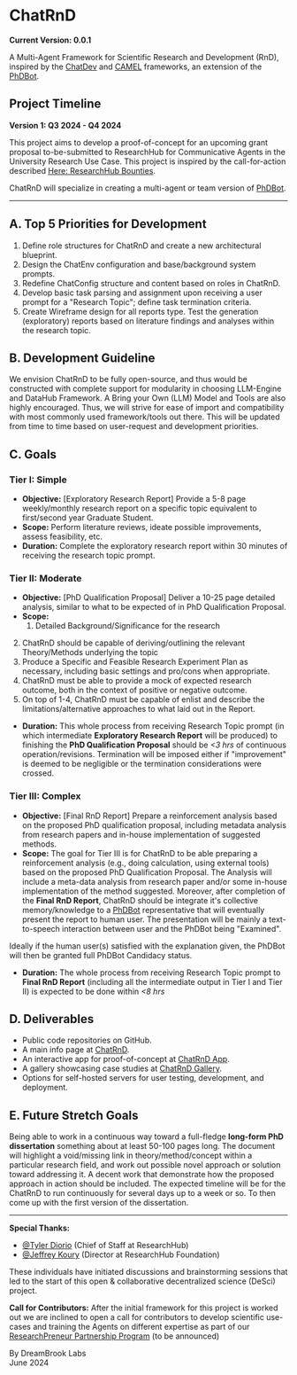 
# ChatRnD
**Current Version: 0.0.1**

A Multi-Agent Framework for Scientific Research and Development (RnD), inspired by the [ChatDev](https://github.com/OpenBMB/ChatDev/) and [CAMEL](https://github.com/camel-ai/camel) frameworks, an extension of the [PhDBot](https://github.com/DreamBrookLabs/PhDBot).

## Project Timeline
**Version 1: Q3 2024 - Q4 2024**

This project aims to develop a proof-of-concept for an upcoming grant proposal to-be-submitted to ResearchHub for Communicative Agents in the University Research Use Case. This project is inspired by the call-for-action described [Here: ResearchHub Bounties](https://www.researchhub.com/paper/1299105/communicative-agents-for-software-development/bounties).

ChatRnD will specialize in creating a multi-agent or team version of [PhDBot](https://github.com/DreamBrookLabs/PhDBot).

---

## A. Top 5 Priorities for Development
1. Define role structures for ChatRnD and create a new architectural blueprint.
2. Design the ChatEnv configuration and base/background system prompts.
3. Redefine ChatConfig structure and content based on roles in ChatRnD.
4. Develop basic task parsing and assignment upon receiving a user prompt for a "Research Topic"; define task termination criteria.
5. Create Wireframe design for all reports type. Test the generation (exploratory) reports based on literature findings and analyses within the research topic.

## B. Development Guideline
We envision ChatRnD to be fully open-source, and thus would be constructed with complete support for modularity in choosing LLM-Engine and DataHub Framework. A Bring your Own (LLM) Model and  Tools are also highly encouraged. Thus, we will strive for ease of import and compatibility with most commonly used framework/tools out there. This will be updated from time to time based on user-request and development priorities.

## C. Goals
### Tier I: Simple
* **Objective:** [Exploratory Research Report] Provide a 5-8 page weekly/monthly research report on a specific topic equivalent to first/second year Graduate Student.
* **Scope:** Perform literature reviews, ideate possible improvements, assess feasibility, etc.
* **Duration:** Complete the exploratory research report within 30 minutes of receiving the research topic prompt.

### Tier II: Moderate
* **Objective:** [PhD Qualification Proposal] Deliver a 10-25 page detailed analysis, similar to what to be expected of in PhD Qualification Proposal.
* **Scope:** 
  1. Detailed Background/Significance for the research
 2. ChatRnD should be capable of deriving/outlining the relevant Theory/Methods underlying the topic
 3. Produce a Specific and Feasible Research Experiment Plan as necessary, including basic settings and pro/cons when appropriate.
 4. ChatRnD must be able to provide a mock of expected research outcome, both in the context of positive or negative outcome.
 5. On top of 1-4, ChatRnD must be capable of enlist and describe the limitations/alternative approaches to what laid out in the Report.
* **Duration:** This whole process from receiving Research Topic prompt (in which intermediate **Exploratory Research Report** will be produced) to finishing the **PhD Qualification Proposal** should be *<3 hrs* of continuous operation/revisions. Termination will be imposed either if "improvement" is deemed to be negligible or the termination considerations were crossed. 

### Tier III: Complex
* **Objective:** [Final RnD Report] Prepare a reinforcement analysis based on the proposed PhD qualification proposal, including metadata analysis from research papers and in-house implementation of suggested methods.
* **Scope:**
The goal for Tier III is for ChatRnD to be able preparing a reinforcement analysis (e.g., doing calculation, using external tools) based on the proposed PhD Qualification Proposal. The Analysis will include a meta-data analysis from research paper and/or some in-house implementation of the method suggested.  Moreover, after completion of the **Final RnD Report**, ChatRnD should be integrate it's collective memory/knowledge to a [PhDBot](https://github.com/DreamBrookLabs/PhDBot) representative that will eventually present the report to human user. The presentation will be mainly a text-to-speech interaction between user and the PhDBot being "Examined". 

Ideally if the human user(s) satisfied with the explanation given, the PhDBot will then be granted full PhDBot Candidacy status. 

* **Duration:** The whole process from receiving Research Topic prompt to **Final RnD Report** (including all the intermediate output in Tier I and Tier II) is expected to be done within *<8 hrs* 

## D. Deliverables
- Public code repositories on GitHub.
- A main info page at [ChatRnD](https://chatrnd.cloud).
- An interactive app for proof-of-concept at [ChatRnD App](https://app.chatrnd.cloud).
- A gallery showcasing case studies at [ChatRnD Gallery](https://chatrnd.cloud/gallery).
- Options for self-hosted servers for user testing, development, and deployment.

## E. Future Stretch Goals
 Being able to work in a continuous way toward a full-fledge **long-form PhD dissertation** something about at least 50-100 pages long.
 The document will highlight a void/missing link in theory/method/concept within a particular research field, and work out possible novel approach or solution toward addressing it. A decent work that demonstrate how the proposed approach in action should be included. 
 The expected timeline will be for the ChatRnD to run continuously for several days up to a week or so. To then come up with the first version of the dissertation. 

---

**Special Thanks:** 
- [@Tyler Diorio](https://www.researchhub.com/user/956713/overview) (Chief of Staff at ResearchHub)
- [@Jeffrey Koury](https://www.researchhub.com/user/932947/overview) (Director at ResearchHub Foundation)

These individuals have initiated discussions and brainstorming sessions that led to the start of this open & collaborative decentralized science (DeSci) project.

**Call for Contributors:**
After the initial framework for this project is worked out we are inclined to open a call for contributors to develop scientific use-cases and training the Agents on different expertise as part of our
[ResearchPreneur Partnership Program](https://github.com/DreamBrookLabs/ResearchPreneur) (to be announced)


By DreamBrook Labs  
June 2024

 





